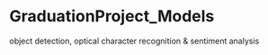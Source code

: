 # GraduationProject_Models
object detection, optical character recognition &amp; sentiment analysis 
